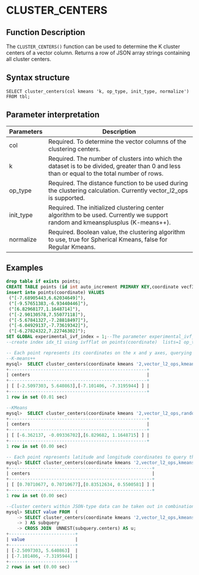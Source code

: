 # CLUSTER\_CENTERS

## Function Description

The `CLUSTER_CENTERS()` function can be used to determine the K cluster centers of a vector column. Returns a row of JSON array strings containing all cluster centers.

## Syntax structure

```
SELECT cluster_centers(col kmeans 'k, op_type, init_type, normalize')  FROM tbl;
```

## Parameter interpretation

| Parameters | Description |
|  ----  | ----  |
| col | Required. To determine the vector columns of the clustering centers.|
| k | Required. The number of clusters into which the dataset is to be divided, greater than 0 and less than or equal to the total number of rows.|
| op_type| Required. The distance function to be used during the clustering calculation. Currently vector_l2_ops is supported.|
| init_type | Required. The initialized clustering center algorithm to be used. Currently we support random and kmeansplusplus (K-means++).|
| normalize | Required. Boolean value, the clustering algorithm to use, true for Spherical Kmeans, false for Regular Kmeans.|

## Examples

```sql
drop table if exists points;
CREATE TABLE points (id int auto_increment PRIMARY KEY,coordinate vecf32(2));
insert into points(coordinate) VALUES
 ("[-7.68905443,6.62034649]"),
 ("[-9.57651383,-6.93440446]"),
 ("[6.82968177,1.1648714]"),
 ("[-2.90130578,7.55077118]"),
 ("[-5.67841327,-7.28818497]"),
 ("[-6.04929137,-7.73619342]"),
 ("[-6.27824322,7.22746302]");
SET GLOBAL experimental_ivf_index = 1;--The parameter experimental_ivf_index needs to be set to 1 (default 0) to use vector indexes.
--create index idx_t1 using ivfflat on points(coordinate)  lists=1 op_type "vector_l2_ops";

-- Each point represents its coordinates on the x and y axes, querying the clustering centers, using Regular Kmeans
--K-means++
mysql>  SELECT cluster_centers(coordinate kmeans '2,vector_l2_ops,kmeansplusplus,false') AS centers FROM points;
+----------------------------------------------------+
| centers                                            |
+----------------------------------------------------+
| [ [-2.5097303, 5.640863],[-7.101406, -7.3195944] ] |
+----------------------------------------------------+
1 row in set (0.01 sec)

--KMeans
mysql>  SELECT cluster_centers(coordinate kmeans '2,vector_l2_ops,random,false') AS centers FROM points;
+----------------------------------------------------+
| centers                                            |
+----------------------------------------------------+
| [ [-6.362137, -0.09336702],[6.829682, 1.1648715] ] |
+----------------------------------------------------+
1 row in set (0.00 sec)

-- Each point represents latitude and longitude coordinates to query the clustering center using Spherical Kmeans
mysql> SELECT cluster_centers(coordinate kmeans '2,vector_l2_ops,kmeansplusplus,true') AS centers FROM points;
+------------------------------------------------------+
| centers                                              |
+------------------------------------------------------+
| [ [0.70710677, 0.70710677],[0.83512634, 0.5500581] ] |
+------------------------------------------------------+
1 row in set (0.00 sec)

--Cluster centers within JSON-type data can be taken out in combination with CROSS JOIN and UNNEST syntax.
mysql> SELECT value FROM  (
    -> SELECT cluster_centers(coordinate kmeans '2,vector_l2_ops,kmeansplusplus,false') AS centers FROM  points
    -> ) AS subquery 
    -> CROSS JOIN  UNNEST(subquery.centers) AS u;
+-------------------------+
| value                   |
+-------------------------+
| [-2.5097303, 5.640863]  |
| [-7.101406, -7.3195944] |
+-------------------------+
2 rows in set (0.00 sec)
```
